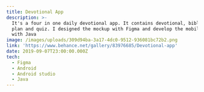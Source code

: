 ```yaml
---
title: Devotional App
description: >-
  It's a four in one daily devotional app. It contains devotional, bible, study
  plan and quiz. I designed the mockup with Figma and develop the mobile app
  with Java
image: /images/uploads/309d94ba-3a17-4dc0-9512-936081bc72b2.png
link: 'https://www.behance.net/gallery/83976685/Devotional-app'
date: 2019-09-07T23:00:00.000Z
tech:
  - Figma
  - Android
  - Android studio
  - Java
---
```


